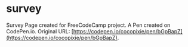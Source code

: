 # survey


Survey Page created for FreeCodeCamp project.
A Pen created on CodePen.io. Original URL: [https://codepen.io/cocopixie/pen/bGpBapZ](https://codepen.io/cocopixie/pen/bGpBapZ).


